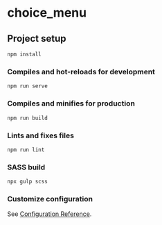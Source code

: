 # choice_menu

## Project setup
```
npm install
```

### Compiles and hot-reloads for development
```
npm run serve
```

### Compiles and minifies for production
```
npm run build
```

### Lints and fixes files
```
npm run lint
```

### SASS build
```
npx gulp scss
```

### Customize configuration
See [Configuration Reference](https://cli.vuejs.org/config/).
